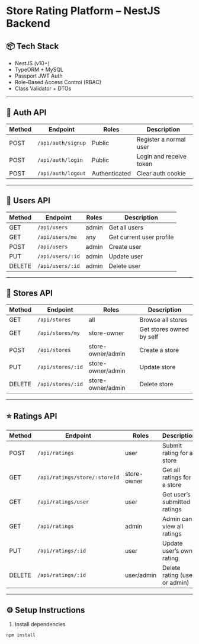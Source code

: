 # Store Rating Platform – NestJS Backend

## 📦 Tech Stack
- NestJS (v10+)
- TypeORM + MySQL
- Passport JWT Auth
- Role-Based Access Control (RBAC)
- Class Validator + DTOs

---

## 🔐 Auth API

| Method | Endpoint        | Roles      | Description        |
|--------|-----------------|------------|--------------------|
| POST   | `/api/auth/signup` | Public | Register a normal user |
| POST   | `/api/auth/login`  | Public | Login and receive token |
| POST   | `/api/auth/logout` | Authenticated | Clear auth cookie |

---

## 👤 Users API

| Method | Endpoint            | Roles   | Description              |
|--------|---------------------|---------|--------------------------|
| GET    | `/api/users`        | admin   | Get all users            |
| GET    | `/api/users/me`     | any     | Get current user profile |
| POST   | `/api/users`        | admin   | Create user              |
| PUT    | `/api/users/:id`    | admin   | Update user              |
| DELETE | `/api/users/:id`    | admin   | Delete user              |

---

## 🏬 Stores API

| Method | Endpoint               | Roles             | Description                  |
|--------|------------------------|-------------------|------------------------------|
| GET    | `/api/stores`          | all               | Browse all stores            |
| GET    | `/api/stores/my`       | store-owner       | Get stores owned by self     |
| POST   | `/api/stores`          | store-owner/admin | Create a store               |
| PUT    | `/api/stores/:id`      | store-owner/admin | Update store                 |
| DELETE | `/api/stores/:id`      | store-owner/admin | Delete store                 |

---

## ⭐ Ratings API

| Method | Endpoint                      | Roles        | Description                      |
|--------|-------------------------------|--------------|----------------------------------|
| POST   | `/api/ratings`                | user         | Submit rating for a store        |
| GET    | `/api/ratings/store/:storeId` | store-owner  | Get all ratings for a store      |
| GET    | `/api/ratings/user`           | user         | Get user’s submitted ratings     |
| GET    | `/api/ratings`                | admin        | Admin can view all ratings       |
| PUT    | `/api/ratings/:id`            | user         | Update user’s own rating         |
| DELETE | `/api/ratings/:id`            | user/admin   | Delete rating (user or admin)    |

---

## ⚙️ Setup Instructions

1. Install dependencies

```bash
npm install
